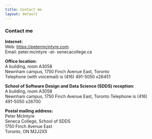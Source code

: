 ```yaml
---
title: Contact me
layout: default
---
```


### Contact me

**Internet:**  
Web: https://petermcintyre.com  
Email: peter.mcintyre -at- senecacollege.ca

**Office location:**  
A building, room A3058  
Newnham campus, 1750 Finch Avenue East, Toronto  
Telephone (with voicemail) is (416) 491-5050 x26451  

**School of Software Design and Data Science (SDDS) reception:**  
A building, room A3058  
Newnham campus, 1750 Finch Avenue East, Toronto
Telephone is (416) 491-5050 x26700

**Postal mailing address:**  
Peter McIntyre  
Seneca College, School of SDDS  
1750 Finch Avenue East  
Toronto, ON M2J2X5

<br>
